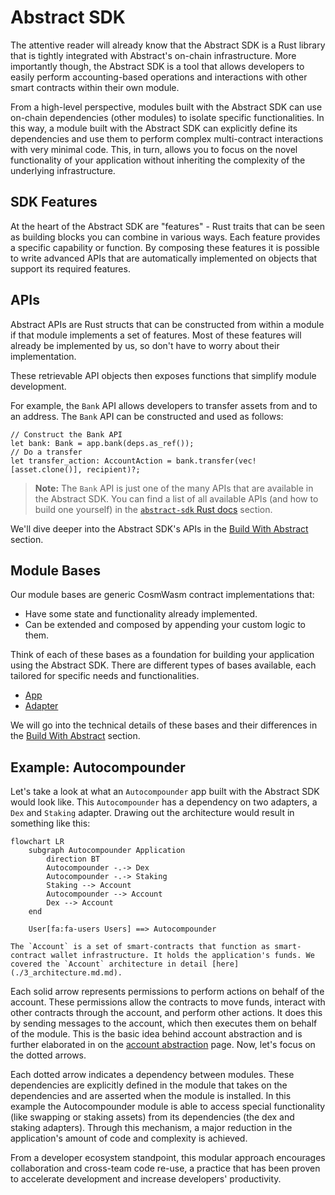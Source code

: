 # Abstract SDK

The attentive reader will already know that the Abstract SDK is a Rust library that is tightly integrated with Abstract's on-chain infrastructure. More importantly though, the Abstract SDK is a tool that allows developers to easily perform accounting-based operations and interactions with other smart contracts within their own module.

From a high-level perspective, modules built with the Abstract SDK can use on-chain dependencies (other modules) to isolate specific functionalities. In this way, a module built with the Abstract SDK can explicitly define its dependencies and use them to perform complex multi-contract interactions with very minimal code. This, in turn, allows you to focus on the novel functionality of your application without inheriting the complexity of the underlying infrastructure.

<!-- ## Why build with Abstract?

The Abstract SDK is designed to solve the following problems:

- **Simplified Development** ♻️: CosmWasm development has been a start-from-scratch process up until now. Abstract
  simplifies the development process by providing a modular architecture and a
  comprehensive set of tools both for the **frontend and backend**, allowing you to reuse components across multiple
  dApps reducing development time, increasing productivity, iteration speed and shortening the go-to-market of your
  ideas.

- **Security** 🔐: The Abstract SDK is built on top of the CosmWasm smart-contract framework, which is a battle-tested
  and
  highly secure platform. Because of its modular design, it's also easier to audit and test. Audited components can be
  reused across multiple dApps, reducing the risk of bugs and vulnerabilities. Building with the Abstract SDK
  automatically makes it more secure, with an "off-by-default"permission system, fully configurable by you.

- **Complexity** 🧠: The Abstract SDK simplifies the development process by providing a modular framework that allows
  you to focus on the core functionality of your dApp.

- **Compatibility** 🔄: The Abstract SDK is designed to work seamlessly with popular on-chain services in the Cosmos
  ecosystem, decentralized exchanges, money markets, oracles, etc.

- **Interoperability** 🌐: The Abstract SDK is chain-agnostic, allowing you to build dApps that can interact with
  multiple blockchains within the Cosmos ecosystem.

- **Scalability** 📈: The Abstract SDK is designed to scale with your needs, allowing you to easily deploy
  to new networks, iterate on your product and achieve product market fit. Through its novel on-chain application store
  it also allows for personalized dApps that can be customized by the developers to meet their specific needs, making
  the Abstract SDK the first decentralized software distribution platform.

- **Continuous Funding** 📈: Developers on the Abstract platform can earn ongoing revenue for their contributions by
  leveraging the platform's
  community-driven incentives. As a developer you can publish your smart contract modules on the marketplace and receive
  proceeds directly from sales to other teams via subscription or one-time fee. Read more about monetization on the
  Abstract platform [here](../5_platform/6_monetization.md)

- **Continuous Innovation and Collaboration** 👥: The Abstract SDK enables you to collaborate on the creation of dApps
  through its composable
  architecture and its ability to easily publish testing infrastructure for mock environment construction.

- **Developer-Centric Approach** 👥: Abstract is built by developers for developers. We understand the challenges and
  complexities that developers
  face in the blockchain space, and we're committed to providing the necessary tools, resources, and support to make
  your
  journey smooth and rewarding. Whether you're an experienced blockchain developer or new to the space, Abstract is
  designed to empower you and unlock your full potential.

In essence, the Abstract SDK offers a structured yet flexible approach to smart-contract development, promoting
reusability and efficiency. With its robust technical capabilities, streamlined development process, rock-solid security
infrastructure, and
effortless integration with financial services, Abstract empowers developers to unleash their creativity, craft
cutting-edge financial applications, and make valuable contributions to the flourishing Cosmos ecosystem. -->

## SDK Features

At the heart of the Abstract SDK are "features" - Rust traits that can be seen as building blocks you can combine in various ways. Each feature provides a specific capability or function. By composing these features it is possible to write advanced APIs that are automatically implemented on objects that support its required features.

## APIs

Abstract APIs are Rust structs that can be constructed from within a module if that module implements a set of features. Most of these features will already be implemented by us, so don't have to worry about their implementation.

These retrievable API objects then exposes functions that simplify module development.

For example, the `Bank` API allows developers to transfer assets from and to an address. The `Bank` API can be constructed and used as follows:

```rust,ignore
// Construct the Bank API
let bank: Bank = app.bank(deps.as_ref());
// Do a transfer
let transfer_action: AccountAction = bank.transfer(vec![asset.clone()], recipient)?;
```

> **Note:** The `Bank` API is just one of the many APIs that are available in the Abstract SDK. You can find a list of all available APIs (and how to build one yourself) in the [`abstract-sdk` Rust docs](https://docs.rs/abstract-sdk/latest/abstract_sdk/) section.

We'll dive deeper into the Abstract SDK's APIs in the [Build With Abstract](../4_get_started/1_index.md) section.

## Module Bases

Our module bases are generic CosmWasm contract implementations that:

- Have some state and functionality already implemented.
- Can be extended and composed by appending your custom logic to them.

Think of each of these bases as a foundation for building your application using the Abstract SDK. There are different types of bases available, each tailored for specific needs and functionalities.

- <a href="https://crates.io/crates/abstract-app" target="_blank">App</a>
- <a href="https://crates.io/crates/abstract-adapter" target="_blank">Adapter</a>

We will go into the technical details of these bases and their differences in the [Build With Abstract](../4_get_started/1_index.md)
section.

## Example: Autocompounder

Let's take a look at what an `Autocompounder` app built with the Abstract SDK would look like. This `Autocompounder` has a dependency on two adapters, a `Dex` and `Staking` adapter. Drawing out the architecture would result in something like this:

```mermaid
flowchart LR
    subgraph Autocompounder Application
        direction BT
        Autocompounder -.-> Dex
        Autocompounder -.-> Staking
        Staking --> Account
        Autocompounder --> Account
        Dex --> Account
    end

    User[fa:fa-users Users] ==> Autocompounder
```

```admonish reminder
The `Account` is a set of smart-contracts that function as smart-contract wallet infrastructure. It holds the application's funds. We covered the `Account` architecture in detail [here](./3_architecture.md.md).
```

Each solid arrow represents permissions to perform actions on behalf of the account. These permissions allow the contracts to move funds, interact with other contracts through the account, and perform other actions. It does this by sending messages to the account, which then executes them on behalf of the module. This is the basic idea behind account abstraction and is further elaborated in on the [account abstraction](./2_account_abstraction.md) page. Now, let's focus on the dotted arrows.

Each dotted arrow indicates a dependency between modules. These dependencies are explicitly defined in the module that takes on the dependencies and are asserted when the module is installed. In this example the Autocompounder module is able to access special functionality (like swapping or staking assets) from its dependencies (the dex and staking adapters). Through this mechanism, a major reduction in the application's amount of code and complexity is achieved.

From a developer ecosystem standpoint, this modular approach encourages collaboration and cross-team code re-use, a practice that has been proven to accelerate development and increase developers' productivity.
